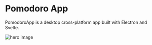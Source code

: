 # Pomodoro App

PomodoroApp is a desktop cross-platform app built with Electron and Svelte.

<img src="http://hossein-pomodoro.surge.sh/pomodoroApp.jpg" alt="hero image" />
